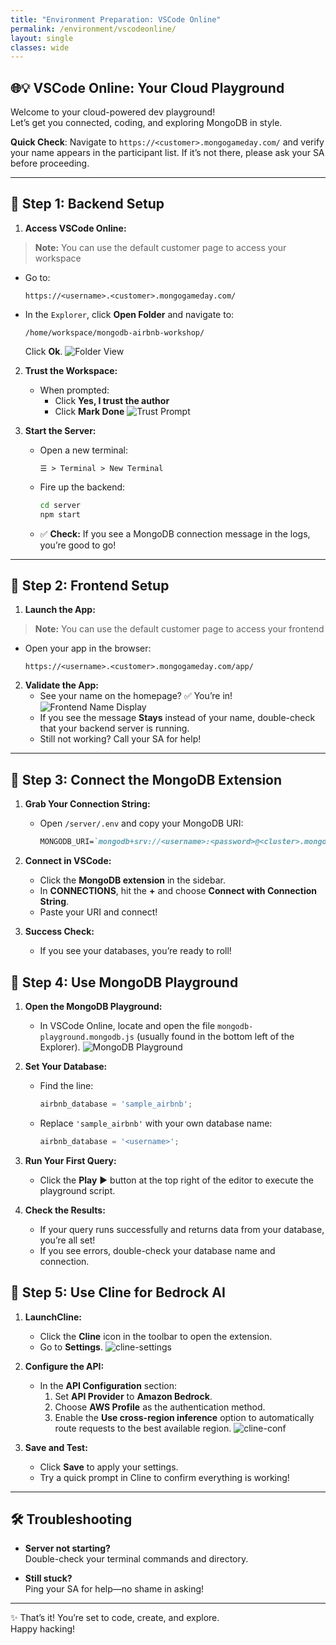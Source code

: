 ```yaml
---
title: "Environment Preparation: VSCode Online"
permalink: /environment/vscodeonline/
layout: single
classes: wide
---
```


## 🌐💡 VSCode Online: Your Cloud Playground

Welcome to your cloud-powered dev playground!  
Let’s get you connected, coding, and exploring MongoDB in style.

**Quick Check**: Navigate to `https://<customer>.mongogameday.com/` and verify your name appears in the participant list. If it’s not there, please ask your SA before proceeding.

---

## 🚀 Step 1: Backend Setup

1. **Access VSCode Online:**
> **Note:** You can use the default customer page to access your workspace

   - Go to:
     ```
     https://<username>.<customer>.mongogameday.com/
     ```
   - In the `Explorer`, click **Open Folder** and navigate to:
     ```
     /home/workspace/mongodb-airbnb-workshop/
     ```
     Click **Ok**.
     ![Folder View](../../assets/images/environment-folder.png)  
2. **Trust the Workspace:**
   - When prompted:
     - Click **Yes, I trust the author**
     - Click **Mark Done**
  ![Trust Prompt](../../assets/images/environment-folder-trust.png)

3. **Start the Server:**
   - Open a new terminal:
     ```
     ☰ > Terminal > New Terminal
     ```
   - Fire up the backend:
     ```bash
     cd server
     npm start
     ```
   - ✅ **Check:** If you see a MongoDB connection message in the logs, you’re good to go!

---

## 🎨 Step 2: Frontend Setup

1. **Launch the App:**
> **Note:** You can use the default customer page to access your frontend
   - Open your app in the browser:
     ```
     https://<username>.<customer>.mongogameday.com/app/
     ```
2. **Validate the App:**    
   - See your name on the homepage? ✅ You’re in!
   ![Frontend Name Display](../../assets/images/environment-name.png)
   - If you see the message **Stays** instead of your name, double-check that your backend server is running.
   - Still not working? Call your SA for help!

---

## 🔗 Step 3: Connect the MongoDB Extension

1. **Grab Your Connection String:**  
   - Open `/server/.env` and copy your MongoDB URI:
     ```markdown
     MONGODB_URI=`mongodb+srv://<username>:<password>@<cluster>.mongodb.net`/?retryWrites=true&w=majority
     ```

2. **Connect in VSCode:**
   - Click the **MongoDB extension** in the sidebar.
   - In **CONNECTIONS**, hit the **+** and choose **Connect with Connection String**.
   - Paste your URI and connect!

3. **Success Check:**
   - If you see your databases, you’re ready to roll!

## 🔗 Step 4: Use MongoDB Playground

1. **Open the MongoDB Playground:**  
   - In VSCode Online, locate and open the file `mongodb-playground.mongodb.js` (usually found in the bottom left of the Explorer).
   ![MongoDB Playground](../../assets/images/playground.png)

2. **Set Your Database:**  
   - Find the line:
     ```js
     airbnb_database = 'sample_airbnb';
     ```
   - Replace `'sample_airbnb'` with your own database name:
     ```js
     airbnb_database = '<username>';
     ```

3. **Run Your First Query:**  
   - Click the **Play** ▶️ button at the top right of the editor to execute the playground script.

4. **Check the Results:**  
   - If your query runs successfully and returns data from your database, you’re all set!
   - If you see errors, double-check your database name and connection.

## 🔗 Step 5: Use Cline for Bedrock AI

1. **LaunchCline:**  
   - Click the **Cline** icon in the toolbar to open the extension.
   - Go to **Settings**.
   ![cline-settings](../../assets/images/cline-settings.png)

2. **Configure the API:**
   - In the **API Configuration** section:
     1. Set **API Provider** to **Amazon Bedrock**.
     2. Choose **AWS Profile** as the authentication method.
     3. Enable the **Use cross-region inference** option to automatically route requests to the best available region.
   ![cline-conf](../../assets/images/cline-conf.png)

3. **Save and Test:**
   - Click **Save** to apply your settings.
   - Try a quick prompt in Cline to confirm everything is working!

---

## 🛠️ Troubleshooting

- **Server not starting?**  
  Double-check your terminal commands and directory.

- **Still stuck?**  
  Ping your SA for help—no shame in asking!

---

✨ That’s it! You’re set to code, create, and explore.  
Happy hacking!
